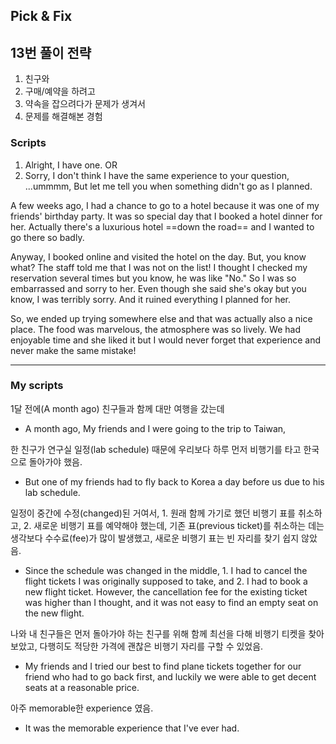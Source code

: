 ## Pick & Fix

## 13번 풀이 전략
1. 친구와
2. 구매/예약을 하려고
3. 약속을 잡으려다가 문제가 생겨서
4. 문제를 해결해본 경험

### Scripts
1) Alright, I have one. OR
2) Sorry, I don't think I have the same experience to your question, ...ummmm, But let me tell you when something didn't go as I planned.

A few weeks ago, I had a chance to go to a hotel because it was one of my friends' birthday party. It was so special day that I booked a hotel dinner for her. Actually there's a luxurious hotel ==down the road== and I wanted to go there so badly.

Anyway, I booked online and visited the hotel on the day. But, you know what? The staff told me that I was not on the list! I thought I checked my reservation several times but you know, he was like "No." So I was so embarrassed and sorry to her. Even though she said she's okay but you know, I was terribly sorry. And it ruined everything I planned for her.

So, we ended up trying somewhere else and that was actually also a nice place. The food was marvelous, the atmosphere was so lively. We had enjoyable time and she liked it but I would never forget that experience and never make the same mistake!

---
### My scripts
1달 전에(A month ago) 친구들과 함께 대만 여행을 갔는데
- A month ago, My friends and I were going to the trip to Taiwan,

한 친구가 연구실 일정(lab schedule) 때문에 우리보다 하루 먼저 비행기를 타고 한국으로 돌아가야 했음.
- But one of my friends had to fly back to Korea a day before us due to his lab schedule.

일정이 중간에 수정(changed)된 거여서, 1. 원래 함께 가기로 했던 비행기 표를 취소하고, 2. 새로운 비행기 표를 예약해야 했는데, 기존 표(previous ticket)를 취소하는 데는 생각보다 수수료(fee)가 많이 발생했고, 새로운 비행기 표는 빈 자리를 찾기 쉽지 않았음.
- Since the schedule was changed in the middle, 1. I had to cancel the flight tickets I was originally supposed to take, and 2. I had to book a new flight ticket. However, the cancellation fee for the existing ticket was higher than I thought, and it was not easy to find an empty seat on the new flight.

나와 내 친구들은 먼저 돌아가야 하는 친구를 위해 함께 최선을 다해 비행기 티켓을 찾아보았고, 다행히도 적당한 가격에 괜찮은 비행기 자리를 구할 수 있었음.
- My friends and I tried our best to find plane tickets together for our friend who had to go back first, and luckily we were able to get decent seats at a reasonable price.

아주 memorable한 experience 였음.
- It was the memorable experience that I've ever had.